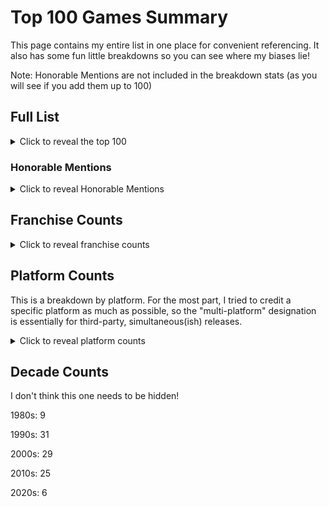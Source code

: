 # Top 100 Games Summary

This page contains my entire list in one place for convenient referencing. It also has some fun little breakdowns so you can see where my biases lie!

Note: Honorable Mentions are not included in the breakdown stats (as you will see if you add them up to 100)

## Full List

<details>
    <summary>Click to reveal the top 100</summary>

Super Mario Bros. (1985)  
Castlevania (1986)  
Metroid (1986)  
The Legend of Zelda (1986)  
Zelda II: The Adventure of Link (1987)  
Super Mario Bros. 2 USA (1988)  
Mega Man 2 (1988)  
Super Mario Bros. 3 (1988)  
Tetris (1989)  
StarTropics (1990)  
Mega Man 3 (1990)  
Super Mario World (1990)  
Sonic the Hedgehog (1991)  
Mega Man 4 (1991)  
The Legend of Zelda: A Link to the Past (1991)  
Bucky O'Hare (1992)  
Sonic the Hedgehog 2 (1992)  
The Legend of Zelda: Link's Awakening (1993)  
Mega Man X (1993)  
Donkey Kong Country (1994)  
Sonic 3 and Knuckles (1994)  
Final Fantasy VI (III) (1994)  
Super Metroid (1994)  
EarthBound (1995)  
Donkey Kong Country 2 (1995)  
Super Mario World 2: Yoshi's Island (1995)  
Kirby Super Star (1996)  
Duke Nukem 3D (1996)  
Super Mario 64 (1996)  
Final Fantasy VII (1997)  
Mario Kart 64 (1997)  
Castlevania: Symphony of the Night (1997)  
StarFox 64 (1997)  
The Legend of Zelda: Ocarina of Time (1998)  
Banjo-Kazooie (1998)  
StarCraft (1998)  
Mario Party (1998)  
Super Smash Bros. (1999)  
RollerCoaster Tycoon (1999)  
Jet Force Gemini (1999)  
Command and Conquer: Red Alert 2 (2000)  
The Sims (2000)  
The Legend of Zelda: Majora's Mask (2000)  
Perfect Dark (2000)  
Super Smash Bros. Melee (2001)  
Grand Theft Auto III (2001)  
Halo: Combat Evolved (2001)  
Tony Hawk's Pro Skater 3 (2001)  
RollerCoaster Tycoon 2 (2002)  
TimeSplitters 2 (2002)  
Metroid Prime (2002)  
Grand Theft Auto: Vice City (2002)  
The Legend of Zelda: The Wind Waker (2002)  
Castlevania: Aria of Sorrow (2003)  
Metroid Zero Mission (2004)  
Ninja Gaiden (2004)  
Half-Life 2 (2004)  
Halo 2 (2004)  
Resident Evil 4 (2005)  
The Legend of Zelda: Twilight Princess (2006)  
Wii Sports (2006)  
Portal (2007)  
Super Mario Galaxy (2007)  
Dead Space (2008)  
Super Smash Bros. Brawl (2008)  
Mario Kart Wii (2008)  
Mega Man 9 (2008)  
Geometry Wars: Retro Evolved 2 (2008)  
New Super Mario Bros. Wii (2009)  
Super Mario Galaxy 2 (2010)  
Rock Band 3 (2010)  
Donkey Kong Country Returns (2010)  
Minecraft (2011)  
Dark Souls (2011)  
Portal 2 (2011)  
The Legend of Zelda: Skyward Sword (2011)  
Halo 4 (2012)  
Rayman Legends (2013)  
Rocksmith 2014 (2013)  
Mario Kart 8 (2014)  
Donkey Kong Country: Tropical Freeze (2014)  
Shovel Knight (2014)  
Geometry Wars 3: Dimensions (2014)  
Rocket League (2015)  
Super Mario Maker (2015)  
Ori and the Blind Forest (2015)  
Stardew Valley (2016)  
The Legend of Zelda: Breath of the Wild (2017)  
Super Mario Odyssey (2017)  
Sonic Mania (2017)  
Resident Evil 7 (2017)  
Super Smash Bros. Ultimate (2018)  
Super Mario Maker 2 (2019)  
Resident Evil 2 (2019)  
Hades (2020)  
Animal Crossing New Horizons (2020)  
Final Fantasy VII Remake (2020)  
Metroid Dread (2021)  
Elden Ring (2022)  
The Legend of Zelda: Tears of the Kingdom (2023)

</details>

### Honorable Mentions

<details>
    <summary>Click to reveal Honorable Mentions</summary>

Super Mario Land (1989)  
Castlevania III: Dracula's Curse (1989)  
Super Castlevania IV (1991)  
Super Mario Kart (1992)  
Doom (1993)  
Super Mario RPG (1996)  
Pokemon Red/Blue/Green/Yellow (1996)  
Mega Man X4 (1997)  
Goldeneye (1997)  
Diddy Kong Racing (1997)  
Tony Hawk's Pro Skater (1999)  
Banjo-Tooie (2000)  
Tony Hawk's Pro Skater 2 (2000)  
The Legend of Zelda: Oracle of Ages/Seasons (2001)  
Castlevania: Circle of the Moon (2001)  
Paper Mario (2001)  
Metroid Fusion (2002)  
Super Mario Sunshine (2002)  
The Simpsons Hit and Run (2003)  
Mega Man X8 (2004)  
Metroid Prime 2 (2004)  
Halo 3 (2007)  
Metroid Prime 3 (2007)  
Guitar Hero 3 (2007)  
Demon's Souls (2009)  
Uncharted 2 (2009)  
VVVVVV (2010)  
Mega Man 10 (2010)  
Rayman Origins (2011)  
Super Mario 3D Land (2011)  
New Super Mario Bros. U (2012)  
Fez (2012)  
The Legend of Zelda: A Link Between Worlds (2013)  
Super Mario 3D World (2013)  
Undertale (2015)  
Doom (2016)  
Uncharted 4 (2016)  
Yooka-Laylee and the Impossible Lair (2019)  
The Legend of Zelda: Link's Awakening (2019)  
Bloodstained: Ritual of the Night (2019)  
Star Wars: Jedi Fallen Order (2019)  
Astro's Playroom (2020)  
Ori and the Will of the Wisps (2020)  
Ratchet and Clank: Rift Apart (2021)  
Resident Evil 4 (2023)  
Super Mario Bros. Wonder (2023)
</details>

## Franchise Counts

<details>
    <summary>Click to reveal franchise counts</summary>

Yes, nearly a quarter of the list is from two franchises. I actually consider Zelda my favorite, but Mario leads the way mainly due to having much more games overall. Both franchises are ones where nearly any release is at least HM-worthy for me.

12: Mario

11: Legend of Zelda  

5: Mega Man  
Metroid

4: Donkey Kong  
Sonic the Hedgehog  
Super Smash Bros.

3: Castlevania  
Final Fantasy  
Halo  
Mario Kart  
Resident Evil

2: Geometry Wars  
Grand Theft Auto  
Portal  
RollerCoaster Tycoon

The remaining 32 are one-offs. By one-offs I don't mean necessarily that they aren't part of franchises, but it's the only one in the franchise that I listed.
</details>

## Platform Counts

This is a breakdown by platform. For the most part, I tried to credit a specific platform as much as possible, so the "multi-platform" designation is essentially for third-party, simultaneous(ish) releases.

<details>
    <summary>Click to reveal platform counts</summary>

17: Multi-Platform

11: NES  
PC  
SNES

10: Nintendo 64

8: Wii

7: Switch

5: GameCube

3: Sega Genesis  
Wii U  
Xbox

2: Game Boy Advance  
PlayStation 1  
PlayStation 2  
Xbox 360

1: Game Boy  
PlayStation 4  
Xbox One
</details>

## Decade Counts

I don't think this one needs to be hidden! 

1980s: 9

1990s: 31

2000s: 29

2010s: 25

2020s: 6